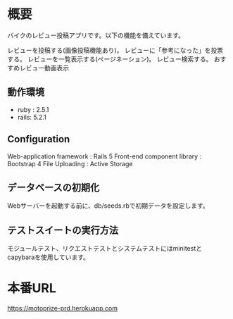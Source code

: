 # 概要
バイクのレビュー投稿アプリです。以下の機能を備えています。

レビューを投稿する(画像投稿機能あり)。
レビューに「参考になった」を投票する。
レビューを一覧表示する(ページネーション)。
レビュー検索する。
おすすめレビュー動画表示

## 動作環境
- ruby : 2.5.1
- rails: 5.2.1

## Configuration
Web-application framework : Rails 5
Front-end component library : Bootstrap 4
File Uploading : Active Storage


## データベースの初期化
Webサーバーを起動する前に、db/seeds.rbで初期データを設定します。

## テストスイートの実行方法
モジュールテスト、リクエストテストとシステムテストにはminitestとcapybaraを使用しています。

# 本番URL
https://motoprize-prd.herokuapp.com
